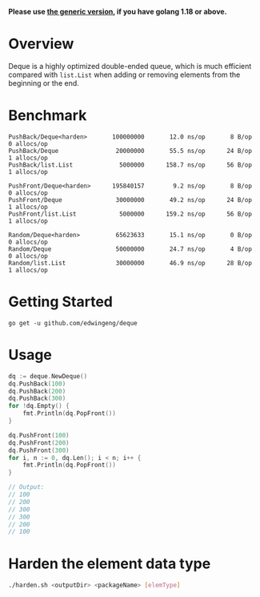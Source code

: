 **Please use [the generic version](v2), if you have golang 1.18 or above.**

# Overview
Deque is a highly optimized double-ended queue, which is
much efficient compared with `list.List` when adding or removing elements from
the beginning or the end.

# Benchmark
```
PushBack/Deque<harden>       100000000       12.0 ns/op       8 B/op      0 allocs/op
PushBack/Deque                20000000       55.5 ns/op      24 B/op      1 allocs/op
PushBack/list.List             5000000      158.7 ns/op      56 B/op      1 allocs/op

PushFront/Deque<harden>      195840157        9.2 ns/op       8 B/op      0 allocs/op
PushFront/Deque               30000000       49.2 ns/op      24 B/op      1 allocs/op
PushFront/list.List            5000000      159.2 ns/op      56 B/op      1 allocs/op

Random/Deque<harden>          65623633       15.1 ns/op       0 B/op      0 allocs/op
Random/Deque                  50000000       24.7 ns/op       4 B/op      0 allocs/op
Random/list.List              30000000       46.9 ns/op      28 B/op      1 allocs/op
```

# Getting Started
```
go get -u github.com/edwingeng/deque
```

# Usage
``` go
dq := deque.NewDeque()
dq.PushBack(100)
dq.PushBack(200)
dq.PushBack(300)
for !dq.Empty() {
    fmt.Println(dq.PopFront())
}

dq.PushFront(100)
dq.PushFront(200)
dq.PushFront(300)
for i, n := 0, dq.Len(); i < n; i++ {
    fmt.Println(dq.PopFront())
}

// Output:
// 100
// 200
// 300
// 300
// 200
// 100
```

# Harden the element data type
``` bash
./harden.sh <outputDir> <packageName> [elemType]
```
